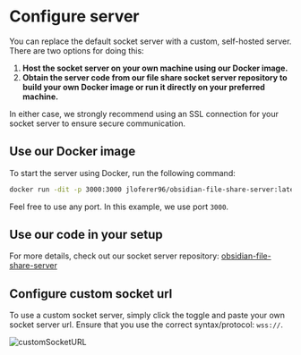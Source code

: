 # Configure server

You can replace the default socket server with a custom, self-hosted server. There are two options for doing this:

1. **Host the socket server on your own machine using our Docker image.**
2. **Obtain the server code from our file share socket server repository to build your own Docker image or run it directly on your preferred machine.**

In either case, we strongly recommend using an SSL connection for your socket server to ensure secure communication.

## Use our Docker image

To start the server using Docker, run the following command:

```bash
docker run -dit -p 3000:3000 jloferer96/obsidian-file-share-server:latest
```

Feel free to use any port. In this example, we use port `3000`.

## Use our code in your setup

For more details, check out our socket server repository: [obsidian-file-share-server](https://github.com/muckmuck96/obsidian-file-share-server)

## Configure custom socket url

To use a custom socket server, simply click the toggle and paste your own socket server url. Ensure that you use the correct syntax/protocol: `wss://`.

![customSocketURL](customSocketURL.png)
